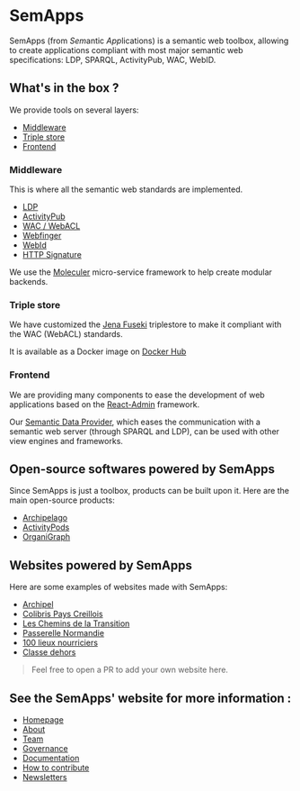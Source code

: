 # SemApps

SemApps (from *Sem*antic *App*lications) is a semantic web toolbox, allowing to create applications compliant with most major semantic web specifications: LDP, SPARQL, ActivityPub, WAC, WebID. 

## What's in the box ?

We provide tools on several layers:

- [Middleware](#middleware)
- [Triple store](#triple-store)
- [Frontend](#frontend)

### Middleware

This is where all the semantic web standards are implemented.

- [LDP](https://semapps.org/docs/middleware/ldp/index)
- [ActivityPub](https://semapps.org/docs/middleware/activitypub/index)
- [WAC / WebACL](https://semapps.org/docs/middleware/webacl)
- [Webfinger](https://semapps.org/docs/middleware/webfinger)
- [WebId](https://semapps.org/docs/middleware/webid)
- [HTTP Signature](https://semapps.org/docs/middleware/signature)

We use the [Moleculer](https://moleculer.services/) micro-service framework to help create modular backends.

### Triple store

We have customized the [Jena Fuseki](https://jena.apache.org/documentation/fuseki2/) triplestore to make it compliant with the WAC (WebACL) standards.

It is available as a Docker image on [Docker Hub](https://hub.docker.com/orgs/semapps/repositories)

### Frontend

We are providing many components to ease the development of web applications based on the [React-Admin](https://marmelab.com/react-admin/) framework.

Our [Semantic Data Provider](src/frontend/packages/semantic-data-provider), which eases the communication with a semantic web server (through SPARQL and LDP), can be used with other view engines and frameworks.

## Open-source softwares powered by SemApps

Since SemApps is just a toolbox, products can be built upon it. Here are the main open-source products:

- [Archipelago](https://github.com/assemblee-virtuelle/archipelago)
- [ActivityPods](https://github.com/assemblee-virtuelle/activitypods)
- [OrganiGraph](https://github.com/assemblee-virtuelle/organigraph)

## Websites powered by SemApps

Here are some examples of websites made with SemApps:

- [Archipel](https://archipel.assemblee-virtuelle.org/)
- [Colibris Pays Creillois](https://payscreillois.colibris-groupeslocaux.org/)
- [Les Chemins de la Transition](https://app.lescheminsdelatransition.org/)
- [Passerelle Normandie](https://app.passerellenormandie.fr/)
- [100 lieux nourriciers](https://100lieuxnourriciers.fr/)
- [Classe dehors](https://classe-dehors.org/)

> Feel free to open a PR to add your own website here.

## See the SemApps' website for more information :

- [Homepage](https://semapps.org)
- [About](https://semapps.org/docs/about)
- [Team](https://semapps.org/docs/governance/team)
- [Governance](https://semapps.org/docs/governance/organisation%20and%20role)
- [Documentation](https://semapps.org/docs/guides/ldp-server)
- [How to contribute](https://semapps.org/docs/contribute/code)
- [Newsletters](https://semapps.org/blog)
